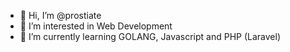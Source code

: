 - 👋 Hi, I’m @prostiate
- 👀 I’m interested in Web Development
- 🌱 I’m currently learning GOLANG, Javascript and PHP (Laravel)

<!---
prostiate/prostiate is a ✨ special ✨ repository because its `README.md` (this file) appears on your GitHub profile.
You can click the Preview link to take a look at your changes.
- 💞️ I’m looking to collaborate on ...
- 📫 How to reach me ...
--->
